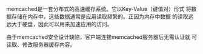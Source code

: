 memcached是一套分布式的高速缓存系统。它以Key-Value（键值对）形式
将数据存储在内存中，这些数据通常是应用读取频繁的。正因为内存中数据
的读取远远大于硬盘，因此可以用来加速应用的访问。



由于memcached安全设计缺陷，客户端连接memcached服务器后无需认证就
可读取、修改服务器缓存内容。



